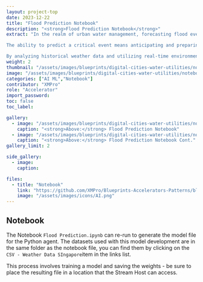 ```yaml
---
layout: project-top
date: 2023-12-22
title: "Flood Prediction Notebook"
description: "<strong>Flood Prediction Notebook</strong>"
extract: "In the realm of urban water management, forecasting flood events with high precision is critical for safeguarding infrastructure, managing resources, and protecting communities.

The ability to predict a critical event means anticipating and preparing for flood events with the utmost accuracy. This XMPro Notebook applies a machine learning approach, utilizing Support Vector Regression (SVR), to predict the probability of flood events in an urban setting.

By analyzing historical weather data and utilizing real-time environmental monitoring, we aim to enhance flood prediction models, offering a valuable tool for water utilities and disaster response teams in their efforts to mitigate the impacts of floods in urban areas."
weight: 2
thumbnail: "/assets/images/blueprints/digital-cities-water-utilities/notebook01.png"
image: "/assets/images/blueprints/digital-cities-water-utilities/notebook01.png"
categories: ["AI ML","Notebook"]
contributor: "XMPro"
role: "Accelerator"
import_password: 
toc: false
toc_label: 

gallery:
  - image: "/assets/images/blueprints/digital-cities-water-utilities/notebook01.png"
    caption: "<strong>Above:</strong> Flood Prediction Notebook"
  - image: "/assets/images/blueprints/digital-cities-water-utilities/notebook02.png"
    caption: "<strong>Above:</strong> Flood Prediction Notebook Cont."
gallery_limit: 2

side_gallery:
  - image: 
    caption: 

files:
  - title: "Notebook"
    link: "https://github.com/XMPro/Blueprints-Accelerators-Patterns/blob/master/blueprints/digital-cities-water-utilities/notebook/Flood%20Prediction.ipynb"
    image: "/assets/images/icons/AI.png"
---
```


## Notebook
The Notebook `Flood Prediction.ipynb` can re-run to generate the model file for the Python agent.
The datasets used with this model development are in the same folder as the notebook file, you can find them by clicking on the `CSV - Weather Data SIngapore`item in the links list.

This process involves training a model and saving the weights - be sure to place the resulting file in a location that the Stream Host can access.